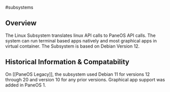 #subsystems
## Overview
The Linux Subsystem translates linux API calls to PaneOS API calls. The system can run terminal based apps natively and most graphical apps in virtual container. The Subsystem is based on Debian Version 12. 

## Historical Information & Compatability
On [[PaneOS Legacy]], the subsystem used Debian 11 for versions 12 through 20 and version 10 for any prior versions.
Graphical app support was added in PaneOS 1.